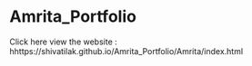 # Amrita_Portfolio
Click here view the website : hhttps://shivatilak.github.io/Amrita_Portfolio/Amrita/index.html
